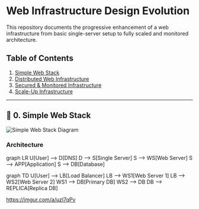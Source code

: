 # Web Infrastructure Design Evolution

This repository documents the progressive enhancement of a web infrastructure from basic single-server setup to fully scaled and monitored architecture.

## Table of Contents
1. [Simple Web Stack](#0-simple-web-stack)
2. [Distributed Web Infrastructure](#1-distributed-web-infrastructure)
3. [Secured & Monitored Infrastructure](#2-secured--monitored-web-infrastructure)
4. [Scale-Up Infrastructure](#3-scale-up-web-infrastructure)

---

<a id="0-simple-web-stack"></a>
## 🔧 0. Simple Web Stack
![Simple Web Stack Diagram](https://imgur.com/a/R2yHXIp)

### Architecture

graph LR
    U[User] --> D[DNS]
    D --> S[Single Server]
    S --> WS[Web Server]
    S --> APP[Application]
    S --> DB[Database]

graph TD
    U[User] --> LB[Load Balancer]
    LB --> WS1[Web Server 1]
    LB --> WS2[Web Server 2]
    WS1 --> DB[Primary DB]
    WS2 --> DB
    DB --> REPLICA[Replica DB]

https://imgur.com/a/uzl7qPv
